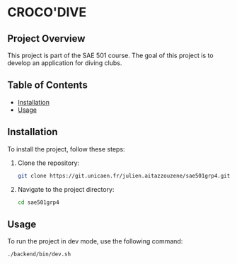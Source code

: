 # CROCO'DIVE

## Project Overview
This project is part of the SAE 501 course. The goal of this project is to develop an application for diving clubs.

## Table of Contents
- [Installation](#installation)
- [Usage](#usage)

## Installation
To install the project, follow these steps:
1. Clone the repository:
    ```bash
    git clone https://git.unicaen.fr/julien.aitazzouzene/sae501grp4.git
    ```
2. Navigate to the project directory:
    ```bash
    cd sae501grp4
    ```

## Usage
To run the project in dev mode, use the following command:
```bash
./backend/bin/dev.sh
```
